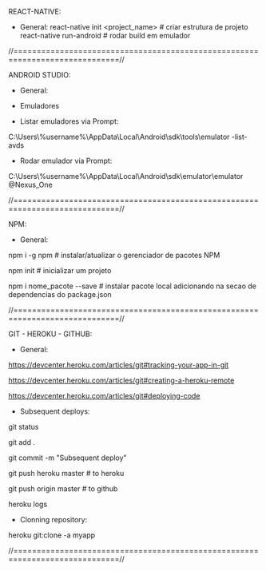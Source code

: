 REACT-NATIVE:

+ General:
react-native init <project_name> # criar estrutura de projeto
react-native run-android # rodar build em emulador

//=============================================================================//

ANDROID STUDIO:

+ General:


+ Emuladores
+ Listar emuladores via Prompt:

C:\Users\\%username%\AppData\Local\Android\sdk\tools\emulator -list-avds

+ Rodar emulador via Prompt:

C:\Users\\%username%\AppData\Local\Android\sdk\emulator\emulator @Nexus_One


//=============================================================================//

NPM:

+ General:

npm i -g npm # instalar/atualizar o gerenciador de pacotes NPM

npm init # inicializar um projeto

npm i nome_pacote --save <package>  # instalar pacote local adicionando na secao de dependencias do package.json

//=============================================================================//

GIT - HEROKU - GITHUB:

+ General:

https://devcenter.heroku.com/articles/git#tracking-your-app-in-git

https://devcenter.heroku.com/articles/git#creating-a-heroku-remote

https://devcenter.heroku.com/articles/git#deploying-code

+ Subsequent deploys:

git status

git add .

git commit -m "Subsequent deploy"

git push heroku master # to heroku

git push origin master # to github

heroku logs

+ Clonning repository:

heroku git:clone -a myapp

//=============================================================================//
